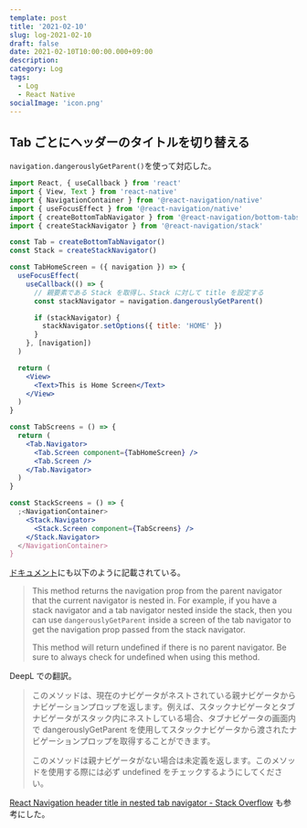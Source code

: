 ```yaml
---
template: post
title: '2021-02-10'
slug: log-2021-02-10
draft: false
date: 2021-02-10T10:00:00.000+09:00
description:
category: Log
tags:
  - Log
  - React Native
socialImage: 'icon.png'
---
```


## Tab ごとにヘッダーのタイトルを切り替える

`navigation.dangerouslyGetParent()`を使って対応した。

```jsx
import React, { useCallback } from 'react'
import { View, Text } from 'react-native'
import { NavigationContainer } from '@react-navigation/native'
import { useFocusEffect } from '@react-navigation/native'
import { createBottomTabNavigator } from '@react-navigation/bottom-tabs'
import { createStackNavigator } from '@react-navigation/stack'

const Tab = createBottomTabNavigator()
const Stack = createStackNavigator()

const TabHomeScreen = ({ navigation }) => {
  useFocusEffect(
    useCallback(() => {
      // 親要素である Stack を取得し、Stack に対して title を設定する
      const stackNavigator = navigation.dangerouslyGetParent()

      if (stackNavigator) {
        stackNavigator.setOptions({ title: 'HOME' })
      }
    }, [navigation])
  )

  return (
    <View>
      <Text>This is Home Screen</Text>
    </View>
  )
}

const TabScreens = () => {
  return (
    <Tab.Navigator>
      <Tab.Screen component={TabHomeScreen} />
      <Tab.Screen />
    </Tab.Navigator>
  )
}

const StackScreens = () => {
  ;<NavigationContainer>
    <Stack.Navigator>
      <Stack.Screen component={TabScreens} />
    </Stack.Navigator>
  </NavigationContainer>
}
```

[ドキュメント](https://reactnavigation.org/docs/navigation-prop/#dangerouslygetparent)にも以下のように記載されている。

> This method returns the navigation prop from the parent navigator that the current navigator is nested in. For example, if you have a stack navigator and a tab navigator nested inside the stack, then you can use `dangerouslyGetParent` inside a screen of the tab navigator to get the navigation prop passed from the stack navigator.
>
> This method will return undefined if there is no parent navigator. Be sure to always check for undefined when using this method.

DeepL での翻訳。

> このメソッドは、現在のナビゲータがネストされている親ナビゲータからナビゲーションプロップを返します。例えば、スタックナビゲータとタブナビゲータがスタック内にネストしている場合、タブナビゲータの画面内で dangerouslyGetParent を使用してスタックナビゲータから渡されたナビゲーションプロップを取得することができます。
>
> このメソッドは親ナビゲータがない場合は未定義を返します。このメソッドを使用する際には必ず undefined をチェックするようにしてください。

[React Navigation header title in nested tab navigator - Stack Overflow](https://stackoverflow.com/questions/60363195/react-navigation-header-title-in-nested-tab-navigator) も参考にした。
